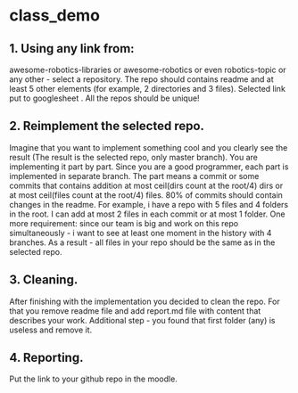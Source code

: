 # class_demo

## 1. Using any link from:
awesome-robotics-libraries or awesome-robotics or
even robotics-topic or any other - select a repository. The repo should
contains readme and at least 5 other elements (for example, 2 directories
and 3 files). Selected link put to googlesheet . All the repos should be
unique!

##  2. Reimplement the selected repo.
Imagine that you want to implement something cool and you clearly see
the result (The result is the selected repo, only master branch). You
are implementing it part by part. Since you are a good programmer, each
part is implemented in separate branch. The part means a commit or some
commits that contains addition at most ceil(dirs count at the root/4) dirs
or at most ceil(files count at the root/4) files. 80% of commits should
contain changes in the readme. For example, i have a repo with 5 files
and 4 folders in the root. I can add at most 2 files in each commit or at
most 1 folder. One more requirement: since our team is big and work on
this repo simultaneously - i want to see at least one moment in the history
with 4 branches.
As a result - all files in your repo should be the same as in the selected
repo.

##  3. Cleaning.
After finishing with the implementation you decided to clean the repo.
For that you remove readme file and add report.md file with content that
describes your work. Additional step - you found that first folder (any) is
useless and remove it.
##  4. Reporting.
Put the link to your github repo in the moodle.
